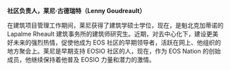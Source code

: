 **社区负责人，莱尼·古德瑞特（Lenny Goudreault）**

在建筑项目管理工作期间，莱尼获得了建筑学硕士学位，现在，是魁北克加蒂诺的 Lapalme Rheault 建筑事务所的建筑师研究生。近期，对去中心化下，建设更美好未来的强烈热情，促使他成为 EOS 社区的早期领导者，活跃在网上、他组织的地方聚会上。莱尼是早期支持 EOSIO 社区的人，现在，作为 EOS Nation 的创始成员，他继续保持着他普及 EOSIO 力量和潜力的激情。
